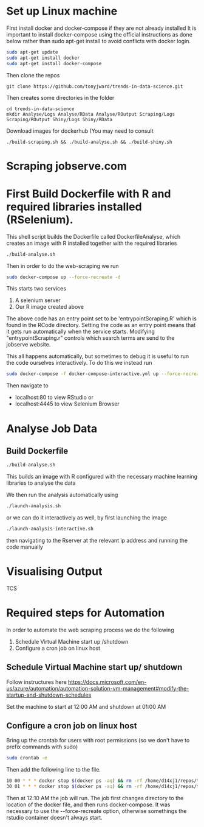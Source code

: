 # Set up Linux machine

First install docker and docker-compose if they are not already installed
It is important to install docker-compose using the official instructions as done below rather than sudo apt-get install to avoid conflicts with docker login.

```bash
sudo apt-get update
sudo apt-get install docker
sudo apt-get install docker-compose
```

Then clone the repos
```
git clone https://github.com/tonyjward/trends-in-data-science.git
```

Then creates some directories in the folder
```
cd trends-in-data-science
mkdir Analyse/Logs Analyse/RData Analyse/ROutput Scraping/Logs Scraping/ROutput Shiny/Logs Shiny/RData
```

Download images for dockerhub
(You may need to consult 
```
./build-scraping.sh && ./build-analyse.sh && ./build-shiny.sh
```

# Scraping jobserve.com

# First Build Dockerfile with R and required libraries installed (RSelenium). 

This shell script builds the Dockerfile called DockerfileAnalyse, which creates an image with R installed together with the required libraries 

```bash
./build-analyse.sh
```

Then in order to do the web-scraping we run

```bash
sudo docker-compose up --force-recreate -d
```

This starts two services 
1) A selenium server
2) Our R image created above

The above code has an entry point set to be 'entrypointScraping.R' which is found in the RCode directory. 
Setting the code as an entry point means that it gets run automatically when the service starts. 
Modifying "entrypointScraping.r" controls which search terms are send to the jobserve website.

This all happens automatically, but sometimes to debug it is useful to run the code ourselves interactively. To do this we instead run

```bash
sudo docker-compose -f docker-compose-interactive.yml up --force-recreate -d
```
Then navigate to 
* localhost:80 to view RStudio or
* localhost:4445 to view Selenium Browser

# Analyse Job Data

## Build Dockerfile

```bash
./build-analyse.sh
```

This builds an image with R configured with the necessary machine learning libraries to analyse the data

We then run the analysis automatically using

```bash
./launch-analysis.sh
```

or we can do it interactively as well, by first launching the image

```bash
./launch-analysis-interactive.sh
```

then navigating to the Rserver at the relevant ip address and running the code manually

# Visualising Output
TCS

# Required steps for Automation
In order to automate the web scraping process we do the following

1) Schedule Virtual Machine start up /shutdown 
2) Configure a cron job on linux host

## Schedule Virtual Machine start up/ shutdown
Follow instructures here
https://docs.microsoft.com/en-us/azure/automation/automation-solution-vm-management#modify-the-startup-and-shutdown-schedules

Set the machine to start at 12:00 AM and shutdown at 01:00 AM

## Configure a cron job on linux host

Bring up the crontab for users with root permissions (so we don't have to prefix commands with sudo)

```bash
sudo crontab -e
```

Then add the following line to the file.

```bash
10 00 * * * docker stop $(docker ps -aq) && rm -rf /home/d14xj1/repos/trends-in-data-science/.rstudio && cd /home/d14xj1/repos/trends-in-data-science && docker-compose up -d --force-recreate
30 01 * * * docker stop $(docker ps -aq) && rm -rf /home/d14xj1/repos/trends-in-data-science/.rstudio && cd /home/d14xj1/repos/trends-in-data-science && ./launch-analyse.sh
```

Then at 12:10 AM the job will run. The job first changes directory to the location of the docker file, and then runs docker-compose.
It was necessary to use the --force-recreate option, otherwise somethings the rstudio container doesn't always start.

